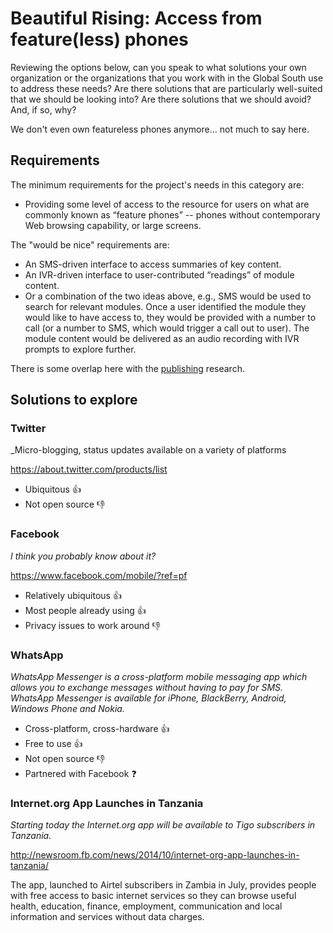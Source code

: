 Beautiful Rising: Access from feature(less) phones
==================================================

Reviewing the options below, can you speak to what solutions your own organization or the organizations that you work with in the Global South use to address these needs? Are there solutions that are particularly well-suited that we should be looking into? Are there solutions that we should avoid? And, if so, why?

We don't even own featureless phones anymore... not much to say here. 

## Requirements

The minimum requirements for the project's needs in this category are:

* Providing some level of access to the resource for users on what are commonly known as “feature phones” -- phones without contemporary Web browsing capability, or large screens. 

The "would be nice" requirements are:

* An SMS-driven interface to access summaries of key content.
* An IVR-driven interface to user-contributed “readings” of module content.
* Or a combination of the two ideas above, e.g., SMS would be used to search for relevant modules. Once a user identified the module they would like to have access to, they would be provided with a number to call (or a number to SMS, which would trigger a call out to user). The module content would be delivered as an audio recording with IVR prompts to explore further.

There is some overlap here with the [publishing](docs/platform-research-publishing.md) research.

## Solutions to explore

### Twitter
_Micro-blogging, status updates available on a variety of platforms

https://about.twitter.com/products/list

* Ubiquitous :thumbsup:
* Not open source :thumbsdown:

### Facebook
_I think you probably know about it?_

https://www.facebook.com/mobile/?ref=pf

* Relatively ubiquitous :thumbsup:
* Most people already using :thumbsup:
* Privacy issues to work around :thumbsdown:

### WhatsApp
_WhatsApp Messenger is a cross-platform mobile messaging app which allows you to exchange messages without having to pay for SMS. WhatsApp Messenger is available for iPhone, BlackBerry, Android, Windows Phone and Nokia._

* Cross-platform, cross-hardware :thumbsup:
* Free to use :thumbsup:
* Not open source :thumbsdown:
* Partnered with Facebook :question:


### Internet.org App Launches in Tanzania
_Starting today the Internet.org app will be available to Tigo subscribers in Tanzania._

http://newsroom.fb.com/news/2014/10/internet-org-app-launches-in-tanzania/

The app, launched to Airtel subscribers in Zambia in July, provides people with free access to basic internet services so they can browse useful health, education, finance, employment, communication and local information and services without data charges.


[aadk]: http://actionaid.org
[bt]: http://beautifultrouble.org
[bsol]: http://beautifulsolutions.info
[brising]: http://beautifulrising.org
[advisorynetwork]: http://beautifulrising.org/news/#announcing-the-first-members-of-the-beautiful-rising-advisory-network
